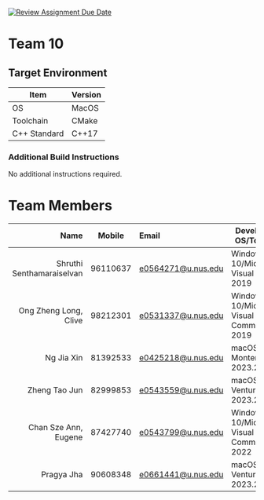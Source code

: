 [![Review Assignment Due Date](https://classroom.github.com/assets/deadline-readme-button-24ddc0f5d75046c5622901739e7c5dd533143b0c8e959d652212380cedb1ea36.svg)](https://classroom.github.com/a/B246QqbV)
# Team 10

## Target Environment

Item | Version
-|-
OS | MacOS
Toolchain | CMake
C++ Standard | C++17

### Additional Build Instructions

No additional instructions required.

# Team Members

Name |  Mobile  | Email              | Development OS/Toolchain
-:|:--------:|:-------------------|-|
Shruthi Senthamaraiselvan | 96110637 | e0564271@u.nus.edu | Windows  10/Microsoft Visual Studio 2019
Ong Zheng Long, Clive | 98212301 | e0531337@u.nus.edu | Windows 10/Microsoft Visual Studio Community 2019
Ng Jia Xin | 81392533 | e0425218@u.nus.edu | macOS Monterey/CLion 2023.2
Zheng Tao Jun | 82999853 | e0543559@u.nus.edu | macOS Ventura/CLion 2023.2
Chan Sze Ann, Eugene | 87427740 | e0543799@u.nus.edu | Windows 10/Microsoft Visual Studio Community 2022
Pragya Jha | 90608348 | e0661441@u.nus.edu | macOS Ventura/CLion 2023.2



